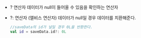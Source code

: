 * ? 연산자 
   데이터가 null이 들어올 수 있음을 확인하는 연산자
   
* ?: 연산자 (엘비스 연산자) 
   데이터가 null일 경우  데이터를 치환해준다.
	   
	```kotlin
	//saveData의 id가 널일 경우 0L을 반환한다.
	val id = saveData.id?: 0L

	```


	